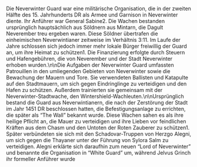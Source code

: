 Die Neverwinter Guard war eine militärische Organisation, die in der zweiten Hälfte des 15. Jahrhunderts DR als Armee und Garnison in Neverwinter diente. Ihr Anführer war General Sabine2. Die Wachen bestanden ursprünglich hauptsächlich aus Söldnern aus Mintarn, die Dagult Neverember treu ergeben waren. Diese Söldner übertrafen die einheimischen Neverwintianer zeitweise im Verhältnis 3:11. Im Laufe der Jahre schlossen sich jedoch immer mehr lokale Bürger freiwillig der Guard an, um ihre Heimat zu schützen1. Die Finanzierung erfolgte durch Steuern und Hafengebühren, die von Neverember und der Stadt Neverwinter erhoben wurden.\n\nDie Aufgaben der Neverwinter Guard umfassten Patrouillen in den umliegenden Gebieten von Neverwinter sowie die Bewachung der Mauern und Tore. Sie verwendeten Ballisten und Katapulte auf den Stadtmauern, um sich gegen Eindringlinge zu verteidigen und den Hafen zu schützen. Außerdem trainierten sie gemeinsam mit der Neverwinter-Stadtwache, den Wintershield-Wachleuten.\n\nUrsprünglich bestand die Guard aus Neverwintianern, die nach der Zerstörung der Stadt im Jahr 1451 DR beschlossen hatten, die Befestigungsanlage zu errichten, die später als “The Wall” bekannt wurde. Diese Wachen sahen es als ihre heilige Pflicht an, die Mauer zu verteidigen und ihre Lieben vor feindlichen Kräften aus dem Chasm und den Untoten der Roten Zauberer zu schützen1. Später verbündeten sie sich mit den Schadovar-Truppen von Herzgo Alegni, um sich gegen die Thayaner unter der Führung von Sylora Salm zu verteidigen. Alegni erklärte sich daraufhin zum neuen “Lord of Neverwinter” und benannte die Organisation in “White Guard” um, während Jelvus Grinch ihr formeller Anführer wurde
